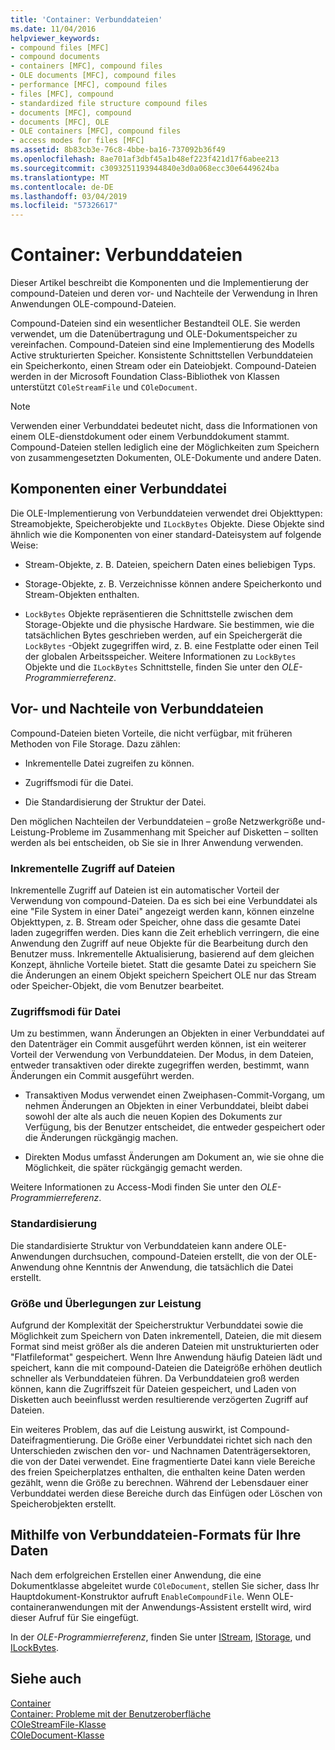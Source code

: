 ```yaml
---
title: 'Container: Verbunddateien'
ms.date: 11/04/2016
helpviewer_keywords:
- compound files [MFC]
- compound documents
- containers [MFC], compound files
- OLE documents [MFC], compound files
- performance [MFC], compound files
- files [MFC], compound
- standardized file structure compound files
- documents [MFC], compound
- documents [MFC], OLE
- OLE containers [MFC], compound files
- access modes for files [MFC]
ms.assetid: 8b83cb3e-76c8-4bbe-ba16-737092b36f49
ms.openlocfilehash: 8ae701af3dbf45a1b48ef223f421d17f6abee213
ms.sourcegitcommit: c3093251193944840e3d0a068ecc30e6449624ba
ms.translationtype: MT
ms.contentlocale: de-DE
ms.lasthandoff: 03/04/2019
ms.locfileid: "57326617"
---
```

# <a name="containers-compound-files"></a>Container: Verbunddateien

Dieser Artikel beschreibt die Komponenten und die Implementierung der compound-Dateien und deren vor- und Nachteile der Verwendung in Ihren Anwendungen OLE-compound-Dateien.

Compound-Dateien sind ein wesentlicher Bestandteil OLE. Sie werden verwendet, um die Datenübertragung und OLE-Dokumentspeicher zu vereinfachen. Compound-Dateien sind eine Implementierung des Modells Active strukturierten Speicher. Konsistente Schnittstellen Verbunddateien ein Speicherkonto, einen Stream oder ein Dateiobjekt. Compound-Dateien werden in der Microsoft Foundation Class-Bibliothek von Klassen unterstützt `COleStreamFile` und `COleDocument`.

> [!NOTE]
>  Verwenden einer Verbunddatei bedeutet nicht, dass die Informationen von einem OLE-dienstdokument oder einem Verbunddokument stammt. Compound-Dateien stellen lediglich eine der Möglichkeiten zum Speichern von zusammengesetzten Dokumenten, OLE-Dokumente und andere Daten.

##  <a name="_core_components_of_a_compound_file"></a> Komponenten einer Verbunddatei

Die OLE-Implementierung von Verbunddateien verwendet drei Objekttypen: Streamobjekte, Speicherobjekte und `ILockBytes` Objekte. Diese Objekte sind ähnlich wie die Komponenten von einer standard-Dateisystem auf folgende Weise:

- Stream-Objekte, z. B. Dateien, speichern Daten eines beliebigen Typs.

- Storage-Objekte, z. B. Verzeichnisse können andere Speicherkonto und Stream-Objekten enthalten.

- `LockBytes` Objekte repräsentieren die Schnittstelle zwischen dem Storage-Objekte und die physische Hardware. Sie bestimmen, wie die tatsächlichen Bytes geschrieben werden, auf ein Speichergerät die `LockBytes` -Objekt zugegriffen wird, z. B. eine Festplatte oder einen Teil der globalen Arbeitsspeicher. Weitere Informationen zu `LockBytes` Objekte und die `ILockBytes` Schnittstelle, finden Sie unter den *OLE-Programmierreferenz*.

##  <a name="_core_advantages_and_disadvantages_of_compound_files"></a> Vor- und Nachteile von Verbunddateien

Compound-Dateien bieten Vorteile, die nicht verfügbar, mit früheren Methoden von File Storage. Dazu zählen:

- Inkrementelle Datei zugreifen zu können.

- Zugriffsmodi für die Datei.

- Die Standardisierung der Struktur der Datei.

Den möglichen Nachteilen der Verbunddateien – große Netzwerkgröße und-Leistung-Probleme im Zusammenhang mit Speicher auf Disketten – sollten werden als bei entscheiden, ob Sie sie in Ihrer Anwendung verwenden.

###  <a name="_core_incremental_access_to_files"></a> Inkrementelle Zugriff auf Dateien

Inkrementelle Zugriff auf Dateien ist ein automatischer Vorteil der Verwendung von compound-Dateien. Da es sich bei eine Verbunddatei als eine "File System in einer Datei" angezeigt werden kann, können einzelne Objekttypen, z. B. Stream oder Speicher, ohne dass die gesamte Datei laden zugegriffen werden. Dies kann die Zeit erheblich verringern, die eine Anwendung den Zugriff auf neue Objekte für die Bearbeitung durch den Benutzer muss. Inkrementelle Aktualisierung, basierend auf dem gleichen Konzept, ähnliche Vorteile bietet. Statt die gesamte Datei zu speichern Sie die Änderungen an einem Objekt speichern Speichert OLE nur das Stream oder Speicher-Objekt, die vom Benutzer bearbeitet.

###  <a name="_core_file_access_modes"></a> Zugriffsmodi für Datei

Um zu bestimmen, wann Änderungen an Objekten in einer Verbunddatei auf den Datenträger ein Commit ausgeführt werden können, ist ein weiterer Vorteil der Verwendung von Verbunddateien. Der Modus, in dem Dateien, entweder transaktiven oder direkte zugegriffen werden, bestimmt, wann Änderungen ein Commit ausgeführt werden.

- Transaktiven Modus verwendet einen Zweiphasen-Commit-Vorgang, um nehmen Änderungen an Objekten in einer Verbunddatei, bleibt dabei sowohl der alte als auch die neuen Kopien des Dokuments zur Verfügung, bis der Benutzer entscheidet, die entweder gespeichert oder die Änderungen rückgängig machen.

- Direkten Modus umfasst Änderungen am Dokument an, wie sie ohne die Möglichkeit, die später rückgängig gemacht werden.

Weitere Informationen zu Access-Modi finden Sie unter den *OLE-Programmierreferenz*.

###  <a name="_core_standardization"></a> Standardisierung

Die standardisierte Struktur von Verbunddateien kann andere OLE-Anwendungen durchsuchen, compound-Dateien erstellt, die von der OLE-Anwendung ohne Kenntnis der Anwendung, die tatsächlich die Datei erstellt.

###  <a name="_core_size_and_performance_considerations"></a> Größe und Überlegungen zur Leistung

Aufgrund der Komplexität der Speicherstruktur Verbunddatei sowie die Möglichkeit zum Speichern von Daten inkrementell, Dateien, die mit diesem Format sind meist größer als die anderen Dateien mit unstrukturierten oder "Flatfileformat" gespeichert. Wenn Ihre Anwendung häufig Dateien lädt und speichert, kann die mit compound-Dateien die Dateigröße erhöhen deutlich schneller als Verbunddateien führen. Da Verbunddateien groß werden können, kann die Zugriffszeit für Dateien gespeichert, und Laden von Disketten auch beeinflusst werden resultierende verzögerten Zugriff auf Dateien.

Ein weiteres Problem, das auf die Leistung auswirkt, ist Compound-Dateifragmentierung. Die Größe einer Verbunddatei richtet sich nach den Unterschieden zwischen den vor- und Nachnamen Datenträgersektoren, die von der Datei verwendet. Eine fragmentierte Datei kann viele Bereiche des freien Speicherplatzes enthalten, die enthalten keine Daten werden gezählt, wenn die Größe zu berechnen. Während der Lebensdauer einer Verbunddatei werden diese Bereiche durch das Einfügen oder Löschen von Speicherobjekten erstellt.

##  <a name="_core_using_compound_files_format_for_your_data"></a> Mithilfe von Verbunddateien-Formats für Ihre Daten

Nach dem erfolgreichen Erstellen einer Anwendung, die eine Dokumentklasse abgeleitet wurde `COleDocument`, stellen Sie sicher, dass Ihr Hauptdokument-Konstruktor aufruft `EnableCompoundFile`. Wenn OLE-containeranwendungen mit der Anwendungs-Assistent erstellt wird, wird dieser Aufruf für Sie eingefügt.

In der *OLE-Programmierreferenz*, finden Sie unter [IStream](/windows/desktop/api/objidl/nn-objidl-istream), [IStorage](/windows/desktop/api/objidl/nn-objidl-istorage), und [ILockBytes](/windows/desktop/api/objidl/nn-objidl-ilockbytes).

## <a name="see-also"></a>Siehe auch

[Container](../mfc/containers.md)<br/>
[Container: Probleme mit der Benutzeroberfläche](../mfc/containers-user-interface-issues.md)<br/>
[COleStreamFile-Klasse](../mfc/reference/colestreamfile-class.md)<br/>
[COleDocument-Klasse](../mfc/reference/coledocument-class.md)
